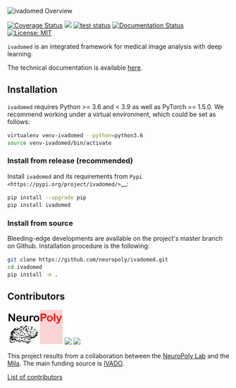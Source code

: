   
![ivadomed Overview](https://raw.githubusercontent.com/ivadomed/doc-figures/main/index/overview_title.png)

[![Coverage Status](https://coveralls.io/repos/github/ivadomed/ivadomed/badge.svg?branch=master)](https://coveralls.io/github/ivadomed/ivadomed?branch=master)
![](https://github.com/neuropoly/ivadomed/workflows/Python%20package/badge.svg)
[![test status](https://github.com/lrouhier/ivadomed/workflows/.github/workflows/run_test.yml/badge.svg)](https://github.com/ivadomed/ivadomed/actions)
[![Documentation Status](https://readthedocs.org/projects/ivado-medical-imaging/badge/?version=stable)](https://ivadomed.org/en/stable/?badge=stable)
[![License: MIT](https://img.shields.io/badge/License-MIT-yellow.svg)](LICENSE.md)

`ivadomed` is an integrated framework for medical image analysis with deep learning.

The technical documentation is available [here](https://ivadomed.org).

## Installation

``ivadomed`` requires Python >= 3.6 and < 3.9 as well as PyTorch == 1.5.0. We recommend working under a virtual environment, which could be set as follows:

```bash
virtualenv venv-ivadomed --python=python3.6
source venv-ivadomed/bin/activate
```

### Install from release (recommended)

Install ``ivadomed`` and its requirements from `Pypi <https://pypi.org/project/ivadomed/>`__:

```bash
pip install --upgrade pip
pip install ivadomed
```

### Install from source

Bleeding-edge developments are available on the project's master branch
on Github. Installation procedure is the following:

```bash
git clone https://github.com/neuropoly/ivadomed.git
cd ivadomed
pip install -e .
```

## Contributors
<p float="left">
  <img src="https://raw.githubusercontent.com/ivadomed/doc-figures/main/contributors/neuropoly_logo.png" height="80" />
  <img src="https://raw.githubusercontent.com/ivadomed/doc-figures/main/contributors/mila_logo.png" height="80" />
  <img src="https://raw.githubusercontent.com/ivadomed/doc-figures/main/contributors/ivado_logo.png" height="80" />
</p>

This project results from a collaboration between the [NeuroPoly Lab](https://www.neuro.polymtl.ca/)
and the [Mila](https://mila.quebec/en/). The main funding source is [IVADO](https://ivado.ca/en/).

[List of contributors](https://github.com/neuropoly/ivadomed/graphs/contributors)
